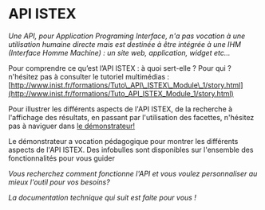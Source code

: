 # API ISTEX

_Une API, pour Application Programing Interface, n'a pas vocation à une utilisation humaine directe mais est destinée à être intégrée à une IHM \(Interface Homme Machine\) : un site web, application, widget etc..._

Pour comprendre ce qu’est l’API ISTEX : à quoi sert-elle ? Pour qui ? n'hésitez pas à consulter le tutoriel multimédias : [http://www.inist.fr/formations/Tuto\_API\_ISTEX\_Module\_1/story.html](http://www.inist.fr/formations/Tuto_API_ISTEX_Module_1/story.html)

Pour illustrer les différents aspects de l'API ISTEX, de la recherche à l'affichage des résultats, en passant par l'utilisation des facettes, n'hésitez pas à naviguer dans [le démonstrateur! ](http://demo.istex.fr/)

Le démonstrateur a  vocation pédagogique pour montrer les différents aspects de l'API ISTEX. Des infobulles sont disponibles sur l'ensemble des fonctionnalités pour vous guider



_Vous recherchez comment fonctionne l'API et vous voulez personnaliser au mieux l'outil pour vos besoins?_

_La documentation technique qui suit est faite pour vous !_

